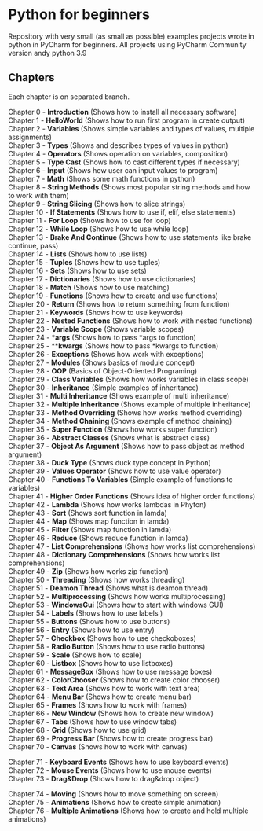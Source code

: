 # Python for beginners
Repository with very small (as small as possible) examples projects wrote in python in PyCharm for beginners.
All projects using PyCharm Community version andy python 3.9

## Chapters
Each chapter is on separated branch.

Chapter 0 - **Introduction** (Shows how to install all necessary software)  
Chapter 1 - **HelloWorld** (Shows how to run first program in create output)  
Chapter 2 - **Variables** (Shows simple variables and types of values, multiple assignments)  
Chapter 3 - **Types** (Shows and describes types of values in python)  
Chapter 4 - **Operators** (Shows operation on variables, composition)  
Chapter 5 - **Type Cast** (Shows how to cast different types if necessary)  
Chapter 6 - **Input** (Shows how user can input values to program)  
Chapter 7 - **Math** (Shows some math functions in python)  
Chapter 8 - **String Methods** (Shows most popular string methods and how to work with them)  
Chapter 9 - **String Slicing** (Shows how to slice strings)  
Chapter 10 - **If Statements** (Shows how to use if, elif, else statements)  
Chapter 11 - **For Loop** (Shows how to use for loop)  
Chapter 12 - **While Loop** (Shows how to use while loop)  
Chapter 13 - **Brake And Continue** (Shows how to use statements like brake continue, pass)  
Chapter 14 - **Lists** (Shows how to use lists)  
Chapter 15 - **Tuples** (Shows how to use tuples)  
Chapter 16 - **Sets** (Shows how to use sets)  
Chapter 17 - **Dictionaries** (Shows how to use dictionaries)  
Chapter 18 - **Match** (Shows how to use matching)  
Chapter 19 - **Functions** (Shows how to create and use functions)  
Chapter 20 - **Return** (Shows how to return something from function)  
Chapter 21 - **Keywords** (Shows how to use keywords)  
Chapter 22 - **Nested Functions** (Shows how to work with nested functions)  
Chapter 23 - **Variable Scope** (Shows variable scopes)  
Chapter 24 - ***args** (Shows how to pass *args to function)  
Chapter 25 - ****kwargs** (Shows how to pass *kwargs to function)  
Chapter 26 - **Exceptions** (Shows how work with exceptions)  
Chapter 27 - **Modules** (Shows basics of module concept)  
Chapter 28 - **OOP** (Basics of Object-Oriented Programing)  
Chapter 29 - **Class Variables** (Shows how works variables in class scope)  
Chapter 30 - **Inheritance** (Simple examples of inheritance)  
Chapter 31 - **Multi Inheritance** (Shows example of multi inheritance)  
Chapter 32 - **Multiple Inheritance** (Shows example of multiple inheritance)  
Chapter 33 - **Method Overriding** (Shows how works method overriding)  
Chapter 34 - **Method Chaining** (Shows example of method chaining)  
Chapter 35 - **Super Function** (Shows how works super function)  
Chapter 36 - **Abstract Classes** (Shows what is abstract class)  
Chapter 37 - **Object As Argument** (Shows how to pass object as method argument)  
Chapter 38 - **Duck Type** (Shows duck type concept in Python)  
Chapter 39 - **Values Operator** (Shows how  to use value operator)  
Chapter 40 - **Functions To Variables** (Simple example of functions to variables)  
Chapter 41 - **Higher Order Functions** (Shows idea of higher order functions)  
Chapter 42 - **Lambda** (Shows how works lambdas in Phyton)  
Chapter 43 - **Sort** (Shows sort function in lamda)  
Chapter 44 - **Map** (Shows map function in lamda)  
Chapter 45 - **Filter** (Shows map function in lamda)  
Chapter 46 - **Reduce** (Shows reduce function in lamda)  
Chapter 47 - **List Comprehensions** (Shows how works list comprehensions)  
Chapter 48 - **Dictionary Comprehensions** (Shows how works list comprehensions)  
Chapter 49 - **Zip** (Shows how works zip function)  
Chapter 50 - **Threading** (Shows how works threading)  
Chapter 51 - **Deamon Thread** (Shows what is deamon thread)  
Chapter 52 - **Multiprocessing** (Shows how works multiprocessing)  
Chapter 53 - **WindowsGui** (Shows how to start with windows GUI)  
Chapter 54 - **Labels** (Shows how to use labels )  
Chapter 55 - **Buttons** (Shows how to use buttons)  
Chapter 56 - **Entry** (Shows how to use entry)  
Chapter 57 - **Checkbox** (Shows how to use checkoboxes)  
Chapter 58 - **Radio Button** (Shows how to use radio buttons)  
Chapter 59 - **Scale** (Shows how to scale)  
Chapter 60 - **Listbox** (Shows how to use listboxes)  
Chapter 61 - **MessageBox** (Shows how to use message boxes)  
Chapter 62 - **ColorChooser** (Shows how to create color chooser)  
Chapter 63 - **Text Area** (Shows how to work with text area)  
Chapter 64 - **Menu Bar** (Shows how to create menu bar)  
Chapter 65 - **Frames** (Shows how to work with frames)  
Chapter 66 - **New Window** (Shows how to create new window)  
Chapter 67 - **Tabs** (Shows how to use window tabs)  
Chapter 68 - **Grid** (Shows how to use grid)  
Chapter 69 - **Progress Bar** (Shows how to create progress bar)  
Chapter 70 - **Canvas** (Shows how to work with canvas)  

Chapter 71 - **Keyboard Events** (Shows how to use keyboard events)  
Chapter 72 - **Mouse Events** (Shows how to use mouse events)  
Chapter 73 - **Drag&Drop** (Shows how to drag&drop object)  

Chapter 74 - **Moving** (Shows how to move something on screen)  
Chapter 75 - **Animations** (Shows how to create simple animation)  
Chapter 76 - **Multiple Animations** (Shows how to create and hold multiple animations)  

